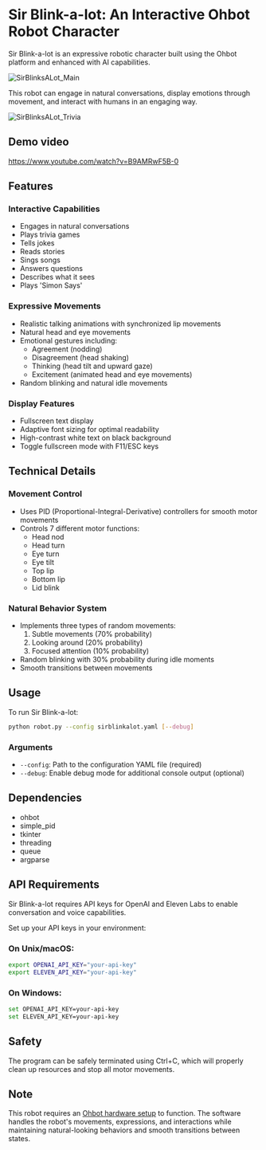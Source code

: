 # Sir Blink-a-lot: An Interactive Ohbot Robot Character

Sir Blink-a-lot is an expressive robotic character built using the Ohbot platform and enhanced with AI capabilities.

![SirBlinksALot_Main](https://github.com/user-attachments/assets/3a4d3e39-1fe9-4c0f-80ef-77719fa9318d)

This robot can engage in natural conversations, display emotions through movement, and interact with humans in an engaging way.

![SirBlinksALot_Trivia](https://github.com/user-attachments/assets/c088a004-bfe9-48c0-870f-79c633bbda69)

## Demo video
https://www.youtube.com/watch?v=B9AMRwF5B-0

## Features

### Interactive Capabilities
- Engages in natural conversations
- Plays trivia games
- Tells jokes
- Reads stories
- Sings songs
- Answers questions
- Describes what it sees
- Plays 'Simon Says'

### Expressive Movements
- Realistic talking animations with synchronized lip movements
- Natural head and eye movements
- Emotional gestures including:
  - Agreement (nodding)
  - Disagreement (head shaking)
  - Thinking (head tilt and upward gaze)
  - Excitement (animated head and eye movements)
- Random blinking and natural idle movements

### Display Features
- Fullscreen text display
- Adaptive font sizing for optimal readability
- High-contrast white text on black background
- Toggle fullscreen mode with F11/ESC keys

## Technical Details

### Movement Control
- Uses PID (Proportional-Integral-Derivative) controllers for smooth motor movements
- Controls 7 different motor functions:
  - Head nod
  - Head turn
  - Eye turn
  - Eye tilt
  - Top lip
  - Bottom lip
  - Lid blink

### Natural Behavior System
- Implements three types of random movements:
  1. Subtle movements (70% probability)
  2. Looking around (20% probability)
  3. Focused attention (10% probability)
- Random blinking with 30% probability during idle moments
- Smooth transitions between movements

## Usage

To run Sir Blink-a-lot:
```bash
python robot.py --config sirblinkalot.yaml [--debug]
```

### Arguments
- `--config`: Path to the configuration YAML file (required)
- `--debug`: Enable debug mode for additional console output (optional)

## Dependencies
- ohbot
- simple_pid
- tkinter
- threading
- queue
- argparse

## API Requirements
Sir Blink-a-lot requires API keys for OpenAI and Eleven Labs to enable conversation and voice capabilities.

Set up your API keys in your environment:

### On Unix/macOS:
```bash
export OPENAI_API_KEY="your-api-key"
export ELEVEN_API_KEY="your-api-key"
```

### On Windows:
```bash
set OPENAI_API_KEY=your-api-key
set ELEVEN_API_KEY=your-api-key
```

## Safety
The program can be safely terminated using Ctrl+C, which will properly clean up resources and stop all motor movements.

## Note
This robot requires an [Ohbot hardware setup](https://www.ohbot.co.uk/store/p57/Ohbot_2.2_Kit.html) to function. The software handles the robot's movements, expressions, and interactions while maintaining natural-looking behaviors and smooth transitions between states.

